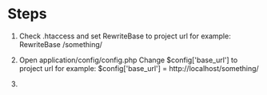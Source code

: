 # Steps

1. Check .htaccess and set RewriteBase to project url
   for example: RewriteBase /something/

2. Open application/config/config.php
   Change $config['base_url'] to project url
   for example: $config['base_url'] = http://localhost/something/

3.